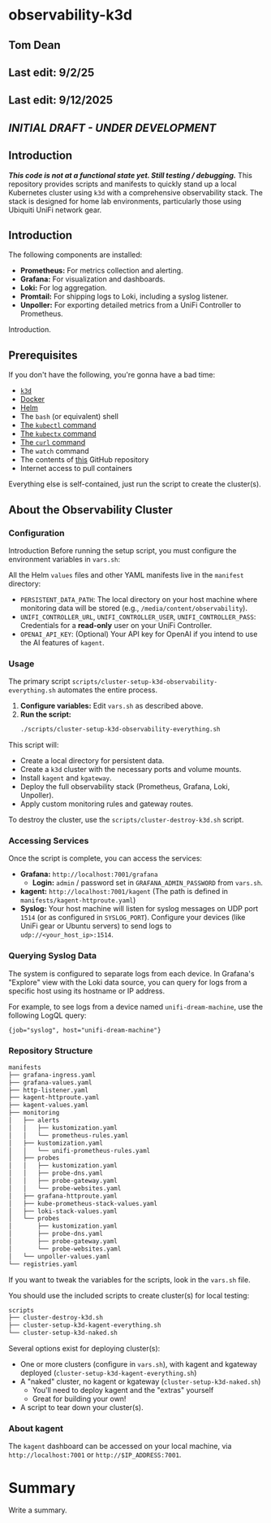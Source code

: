 # observability-k3d

## Tom Dean
## Last edit: 9/2/25
## Last edit: 9/12/2025

## *INITIAL DRAFT - UNDER DEVELOPMENT*
## Introduction

***This code is not at a functional state yet.  Still testing / debugging.***
This repository provides scripts and manifests to quickly stand up a local Kubernetes cluster using `k3d` with a comprehensive observability stack. The stack is designed for home lab environments, particularly those using Ubiquiti UniFi network gear.

## Introduction
The following components are installed:
- **Prometheus:** For metrics collection and alerting.
- **Grafana:** For visualization and dashboards.
- **Loki:** For log aggregation.
- **Promtail:** For shipping logs to Loki, including a syslog listener.
- **Unpoller:** For exporting detailed metrics from a UniFi Controller to Prometheus.

Introduction.

## Prerequisites

If you don't have the following, you're gonna have a bad time:

- [`k3d`](https://k3d.io)
- [Docker](https://www.docker.com/get-started/)
- [Helm](https://helm.sh/docs/intro/install/)
- The `bash` (or equivalent) shell
- [The `kubectl` command](https://kubernetes.io/docs/tasks/tools/)
- [The `kubectx` command](https://github.com/ahmetb/kubectx)
- [The `curl` command](https://curl.se/download.html)
- The `watch` command
- The contents of [this](https://github.com/southsidedean/observability-k3d) GitHub repository
- Internet access to pull containers

Everything else is self-contained, just run the script to create the cluster(s).

## About the Observability Cluster
### Configuration

Introduction
Before running the setup script, you must configure the environment variables in `vars.sh`:

All the Helm `values` files and other YAML manifests live in the `manifest` directory:
- `PERSISTENT_DATA_PATH`: The local directory on your host machine where monitoring data will be stored (e.g., `/media/content/observability`).
- `UNIFI_CONTROLLER_URL`, `UNIFI_CONTROLLER_USER`, `UNIFI_CONTROLLER_PASS`: Credentials for a **read-only** user on your UniFi Controller.
- `OPENAI_API_KEY`: (Optional) Your API key for OpenAI if you intend to use the AI features of `kagent`.

### Usage

The primary script `scripts/cluster-setup-k3d-observability-everything.sh` automates the entire process.

1.  **Configure variables:** Edit `vars.sh` as described above.
2.  **Run the script:**
    ```bash
    ./scripts/cluster-setup-k3d-observability-everything.sh
    ```
This script will:
- Create a local directory for persistent data.
- Create a `k3d` cluster with the necessary ports and volume mounts.
- Install `kagent` and `kgateway`.
- Deploy the full observability stack (Prometheus, Grafana, Loki, Unpoller).
- Apply custom monitoring rules and gateway routes.

To destroy the cluster, use the `scripts/cluster-destroy-k3d.sh` script.

### Accessing Services

Once the script is complete, you can access the services:

- **Grafana:** `http://localhost:7001/grafana`
  - **Login:** `admin` / password set in `GRAFANA_ADMIN_PASSWORD` from `vars.sh`.
- **kagent:** `http://localhost:7001/kagent` (The path is defined in `manifests/kagent-httproute.yaml`)
- **Syslog:** Your host machine will listen for syslog messages on UDP port `1514` (or as configured in `SYSLOG_PORT`). Configure your devices (like UniFi gear or Ubuntu servers) to send logs to `udp://<your_host_ip>:1514`.

### Querying Syslog Data

The system is configured to separate logs from each device. In Grafana's "Explore" view with the Loki data source, you can query for logs from a specific host using its hostname or IP address.

For example, to see logs from a device named `unifi-dream-machine`, use the following LogQL query:

`{job="syslog", host="unifi-dream-machine"}`

### Repository Structure

```bash
manifests
├── grafana-ingress.yaml
├── grafana-values.yaml
├── http-listener.yaml
├── kagent-httproute.yaml
├── kagent-values.yaml
├── monitoring
│   ├── alerts
│   │   ├── kustomization.yaml
│   │   └── prometheus-rules.yaml
│   ├── kustomization.yaml
│   │   └── unifi-prometheus-rules.yaml
│   ├── probes
│   │   ├── kustomization.yaml
│   │   ├── probe-dns.yaml
│   │   ├── probe-gateway.yaml
│   │   └── probe-websites.yaml
│   ├── grafana-httproute.yaml
│   ├── kube-prometheus-stack-values.yaml
│   ├── loki-stack-values.yaml
│   └── probes
│       ├── kustomization.yaml
│       ├── probe-dns.yaml
│       ├── probe-gateway.yaml
│       └── probe-websites.yaml
│   └── unpoller-values.yaml
└── registries.yaml
```

If you want to tweak the variables for the scripts, look in the `vars.sh` file.

You should use the included scripts to create cluster(s) for local testing:

```bash
scripts
├── cluster-destroy-k3d.sh
├── cluster-setup-k3d-kagent-everything.sh
└── cluster-setup-k3d-naked.sh
```

Several options exist for deploying cluster(s):

- One or more clusters (configure in `vars.sh`), with kagent and kgateway deployed (`cluster-setup-k3d-kagent-everything.sh`)
- A "naked" cluster, no kagent or kgateway (`cluster-setup-k3d-naked.sh`)
  - You'll need to deploy kagent and the "extras" yourself
  - Great for building your own!
- A script to tear down your cluster(s).

### About kagent

The `kagent` dashboard can be accessed on your local machine, via `http://localhost:7001` or `http://$IP_ADDRESS:7001`.

# Summary

Write a summary.
